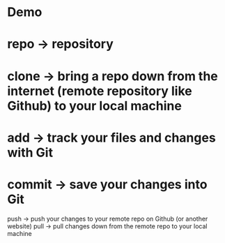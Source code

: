 # Demo


# repo -> repository
# clone -> bring a repo down from the internet (remote repository like Github) to your local machine
# add -> track your files and changes with Git
# commit -> save your changes into Git
push -> push your changes to your remote repo on Github (or another website)
pull -> pull changes down from the remote repo to your local machine 
 

